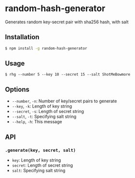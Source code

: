 # random-hash-generator
Generates random key-secret pair with sha256 hash, with salt

## Installation
```sh
$ npm install -g random-hash-generator
```


## Usage

`$ rhg --number 5 --key 10 --secret 15 --salt ShotMeBowmore`

## Options

 * `--number`, `-n`: Number of key/secret pairs to generate
 * `--key`, `-k`: Length of key string
 * `--secret`, `-s`: Length of secret string
 * `--salt`, `-t`: Specifying salt string
 * `--help`, `-h`: This message


## API

### `.generate(key, secret, salt)`
 * `key`: Length of key string
 * `secret`: Length of secret string
 * `salt`: Specifying salt string
